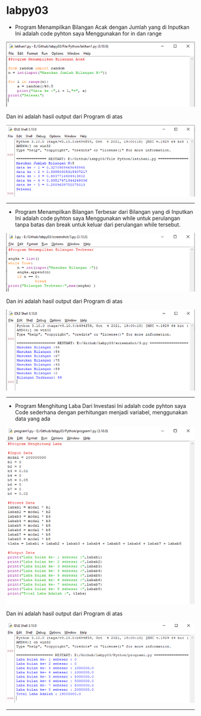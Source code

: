 # labpy03

- Program Menampilkan Bilangan Acak dengan Jumlah yang di Inputkan
Ini adalah code pyhton saya
Menggunakan for in dan range

![IMG 1](screenshot/1.png)

Dan ini adalah hasil output dari Program di atas

![IMG 2](screenshot/2.png)

-----------------------------------------------------------------

- Program Menampilkan Bilangan Terbesar dari Bilangan yang di Inputkan
Ini adalah code pyhton saya
Menggunakan while untuk perulangan tanpa batas dan break untuk keluar dari perulangan while tersebut.

![IMG 3](screenshot/3.png)

Dan ini adalah hasil output dari Program di atas

![IMG 4](screenshot/4.png)

-----------------------------------------------------------------

- Program Menghitung Laba Dari Investasi
Ini adalah code pyhton saya
Code sederhana dengan perhitungan menjadi variabel, menggunakan data yang ada

![IMG 5](screenshot/5.png)

Dan ini adalah hasil output dari Program di atas

![IMG 6](screenshot/6.png)

-----------------------------------------------------------------